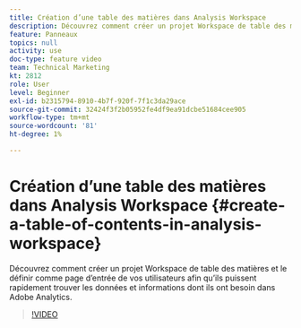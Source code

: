 ```yaml
---
title: Création d’une table des matières dans Analysis Workspace
description: Découvrez comment créer un projet Workspace de table des matières et le définir comme page d’entrée de vos utilisateurs afin qu’ils puissent rapidement trouver les données et informations dont ils ont besoin dans Adobe Analytics.
feature: Panneaux
topics: null
activity: use
doc-type: feature video
team: Technical Marketing
kt: 2812
role: User
level: Beginner
exl-id: b2315794-8910-4b7f-920f-7f1c3da29ace
source-git-commit: 32424f3f2b05952fe4df9ea91dcbe51684cee905
workflow-type: tm+mt
source-wordcount: '81'
ht-degree: 1%

---
```


# Création d’une table des matières dans Analysis Workspace {#create-a-table-of-contents-in-analysis-workspace}

Découvrez comment créer un projet Workspace de table des matières et le définir comme page d’entrée de vos utilisateurs afin qu’ils puissent rapidement trouver les données et informations dont ils ont besoin dans Adobe Analytics.

>[!VIDEO](https://video.tv.adobe.com/v/26990/?quality=12)
